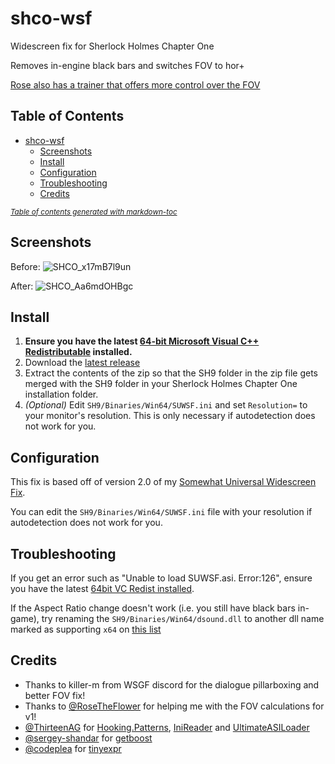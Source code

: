 # shco-wsf

 Widescreen fix for Sherlock Holmes Chapter One  

Removes in-engine black bars and switches FOV to hor+

[Rose also has a trainer that offers more control over the FOV](https://github.com/RoseTheFlower/SherlockHolmesCOUltrawide)

## Table of Contents

- [shco-wsf](#shco-wsf)
  * [Screenshots](#screenshots)
  * [Install](#install)
  * [Configuration](#configuration)
  * [Troubleshooting](#troubleshooting)
  * [Credits](#credits)

<small><i><a href='http://ecotrust-canada.github.io/markdown-toc/'>Table of contents generated with markdown-toc</a></i></small>

## Screenshots

Before:
![SHCO_x17mB7l9un](https://user-images.githubusercontent.com/844685/142747093-f8f7ab0c-aa54-431c-83fe-2cb4c759266f.jpg)

After:
![SHCO_Aa6mdOHBgc](https://user-images.githubusercontent.com/844685/142747094-bb0041f0-fba2-4212-90d3-24246903cd5d.jpg)

## Install

1. **Ensure you have the latest [64-bit Microsoft Visual C++ Redistributable](https://aka.ms/vs/17/release/vc_redist.x64.exe) installed.**
2. Download the [latest release](https://github.com/PhantomGamers/shco-wsf/releases/latest/download/SHCO-WSF.zip)
3. Extract the contents of the zip so that the SH9 folder in the zip file gets merged with the SH9 folder in your Sherlock Holmes Chapter One installation folder.
4. *(Optional)* Edit `SH9/Binaries/Win64/SUWSF.ini` and set `Resolution=` to your monitor's resolution. This is only necessary if autodetection does not work for you.

## Configuration

This fix is based off of version 2.0 of my [Somewhat Universal Widescreen Fix](https://github.com/phantomgamers/suwsf).

You can edit the `SH9/Binaries/Win64/SUWSF.ini` file with your resolution if autodetection does not work for you.

## Troubleshooting

If you get an error such as "Unable to load SUWSF.asi. Error:126", ensure you have the latest [64bit VC Redist installed](https://aka.ms/vs/17/release/vc_redist.x64.exe).

If the Aspect Ratio change doesn't work (i.e. you still have black bars in-game), try renaming the `SH9/Binaries/Win64/dsound.dll` to another dll name marked as supporting `x64` on [this list](https://github.com/ThirteenAG/Ultimate-ASI-Loader#description)

## Credits

- Thanks to killer-m from WSGF discord for the dialogue pillarboxing and better FOV fix!
- Thanks to [@RoseTheFlower](https://github.com/RoseTheFlower/) for helping me with the FOV calculations for v1!
- [@ThirteenAG](https://github.com/ThirteenAG) for [Hooking.Patterns](https://github.com/ThirteenAG/Hooking.Patterns), [IniReader](https://github.com/ThirteenAG/IniReader) and [UltimateASILoader](https://github.com/ThirteenAG/Ultimate-ASI-Loader)
- [@sergey-shandar](https://github.com/sergey-shandar) for [getboost](https://github.com/sergey-shandar/getboost)
- [@codeplea](https://github.com/codeplea) for [tinyexpr](https://github.com/codeplea/tinyexpr)
